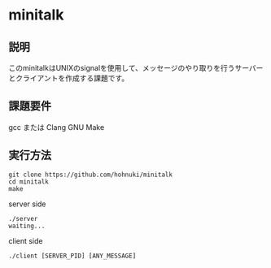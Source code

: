 # minitalk

## 説明
このminitalkはUNIXのsignalを使用して、メッセージのやり取りを行うサーバーとクライアントを作成する課題です。

## 課題要件
gcc または Clang
GNU Make

## 実行方法
```
git clone https://github.com/hohnuki/minitalk
cd minitalk
make
```

server side
```
./server
waiting...
```

client side
```
./client [SERVER_PID] [ANY_MESSAGE]
```

